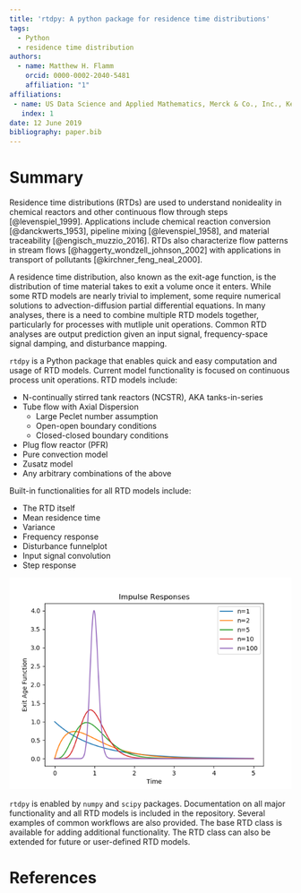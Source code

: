 ```yaml
---
title: 'rtdpy: A python package for residence time distributions'
tags:
  - Python
  - residence time distribution
authors:
  - name: Matthew H. Flamm
    orcid: 0000-0002-2040-5481
    affiliation: "1"
affiliations:
 - name: US Data Science and Applied Mathematics, Merck & Co., Inc., Kenilworth, NJ, USA
   index: 1
date: 12 June 2019
bibliography: paper.bib
---
```


# Summary

Residence time distributions (RTDs) are used to understand nonideality in chemical
reactors and other continuous flow through steps [@levenspiel_1999]. Applications
include chemical reaction conversion [@danckwerts_1953], pipeline mixing
[@levenspiel_1958], and material traceability [@engisch_muzzio_2016]. RTDs also
characterize flow patterns in stream flows [@haggerty_wondzell_johnson_2002] with
applications in transport of pollutants [@kirchner_feng_neal_2000].

A residence time distribution, also known as the exit-age function, is the
distribution of time material takes to exit a volume once it enters. While
some RTD models are nearly trivial to implement, some require numerical
solutions to advection-diffusion partial differential equations. In many analyses, 
there is a need to combine multiple RTD models together, particularly for processes with
mutliple unit operations. Common RTD analyses are output prediction given an
input signal, frequency-space signal damping, and disturbance mapping.

``rtdpy`` is a Python package that enables quick and easy computation and usage
of RTD models. Current model functionality is focused on continuous process
unit operations. RTD models include:

* N-continually stirred tank reactors (NCSTR), AKA tanks-in-series
* Tube flow with Axial Dispersion
  * Large Peclet number assumption
  * Open-open boundary conditions
  * Closed-closed boundary conditions
* Plug flow reactor (PFR)
* Pure convection model
* Zusatz model
* Any arbitrary combinations of the above

Built-in functionalities for all RTD models include:

* The RTD itself
* Mean residence time
* Variance
* Frequency response
* Disturbance funnelplot
* Input signal convolution
* Step response

![Family of N-Cstr models.](../images/ncstr.png?raw=true "N-Cstr RTDs")

``rtdpy`` is enabled by ``numpy`` and ``scipy`` packages. Documentation on all
major functionality and all RTD models is included in the repository. Several
examples of common workflows are also provided. The base RTD class is available
for adding additional functionality. The RTD class can also be extended for
future or user-defined RTD models.

# References
